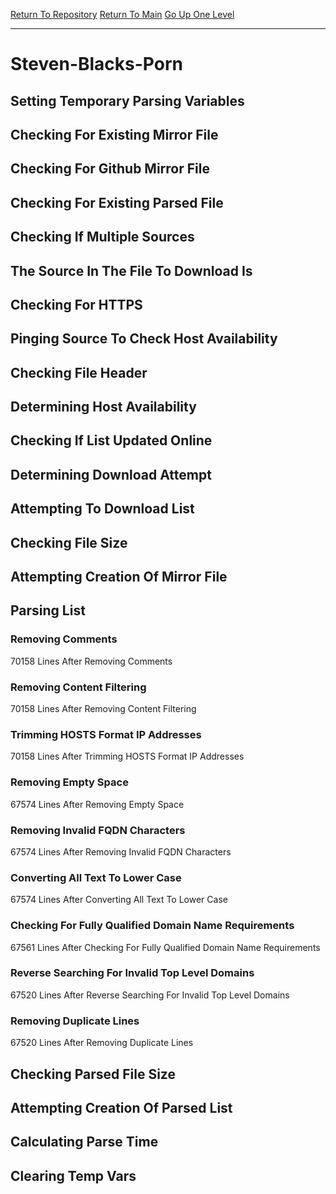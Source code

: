 [Return To Repository](https://github.com/deathbybandaid/piholeparser/)
[Return To Main](https://github.com/deathbybandaid/piholeparser/blob/master/RecentRunLogs/Mainlog.md)
[Go Up One Level](https://github.com/deathbybandaid/piholeparser/blob/master/RecentRunLogs/TopLevelScripts/30-Processing-External-Blacklists.md)
____________________________________
# Steven-Blacks-Porn
## Setting Temporary Parsing Variables
## Checking For Existing Mirror File
## Checking For Github Mirror File
## Checking For Existing Parsed File
## Checking If Multiple Sources
## The Source In The File To Download Is
## Checking For HTTPS
## Pinging Source To Check Host Availability
## Checking File Header
## Determining Host Availability
## Checking If List Updated Online
## Determining Download Attempt
## Attempting To Download List
## Checking File Size
## Attempting Creation Of Mirror File
## Parsing List
### Removing Comments
70158 Lines After Removing Comments
### Removing Content Filtering
70158 Lines After Removing Content Filtering
### Trimming HOSTS Format IP Addresses
70158 Lines After Trimming HOSTS Format IP Addresses
### Removing Empty Space
67574 Lines After Removing Empty Space
### Removing Invalid FQDN Characters
67574 Lines After Removing Invalid FQDN Characters
### Converting All Text To Lower Case
67574 Lines After Converting All Text To Lower Case
### Checking For Fully Qualified Domain Name Requirements
67561 Lines After Checking For Fully Qualified Domain Name Requirements
### Reverse Searching For Invalid Top Level Domains
67520 Lines After Reverse Searching For Invalid Top Level Domains
### Removing Duplicate Lines
67520 Lines After Removing Duplicate Lines
## Checking Parsed File Size
## Attempting Creation Of Parsed List
## Calculating Parse Time
## Clearing Temp Vars
